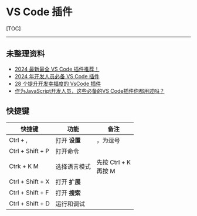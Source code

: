 # VS Code 插件

[TOC]

---

## 未整理资料

- [2024 最新最全 VS Code 插件推荐！](https://mp.weixin.qq.com/s/vUVDtzuV0IimahHLXHtrIg)
- [2024 年开发人员必备 VS Code 插件](https://mp.weixin.qq.com/s?__biz=MzIxMTUzNzM5Ng==&mid=2247503897&idx=3&sn=52e55e6d52ab0ea94620f84784e5799e&chksm=96825bc69c0012546d4b0c06f207b147e1745e907ee06cb5f58c4374afc4a77268eb6b46969b&scene=126&sessionid=1723163189#rd)
- [28 个提升开发幸福度的 VsCode 插件](https://segmentfault.com/a/1190000037687178)
- [作为JavaScript开发人员，这些必备的VS Code插件你都用过吗？](https://www.cnblogs.com/sexintercourse/p/9521946.html)



## 快捷键

| 快捷键           | 功能          | 备注                      |
| ---------------- | ------------- | ------------------------- |
| Ctrl + ,         | 打开 **设置** | ，为逗号                  |
| Ctrl + Shift + P | 打开命令      |                           |
| Ctrk + K    M    | 选择语言模式  | 先按 Ctrl + K<br />再按 M |
| Ctrl + Shift + X | 打开 **扩展** |                           |
| Ctrl + Shift + F | 打开 **搜索** |                           |
| Ctrl + Shift + D | 运行和调试    |                           |

